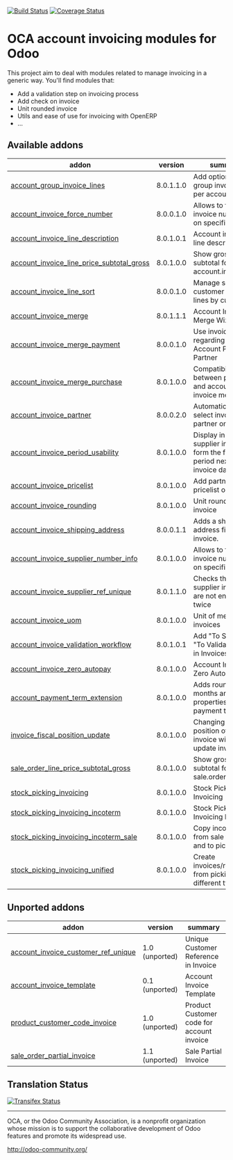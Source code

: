 [![Build Status](https://travis-ci.org/OCA/account-invoicing.svg?branch=8.0)](https://travis-ci.org/OCA/account-invoicing)
[![Coverage Status](https://coveralls.io/repos/OCA/account-invoicing/badge.svg?branch=8.0)](https://coveralls.io/r/OCA/account-invoicing?branch=8.0)

OCA account invoicing modules for Odoo
======================================

This project aim to deal with modules related to manage invoicing in a generic way. You'll find modules that:

 - Add a validation step on invoicing process
 - Add check on invoice
 - Unit rounded invoice
 - Utils and ease of use for invoicing with OpenERP
 - ...

[//]: # (addons)
Available addons
----------------
addon | version | summary
--- | --- | ---
[account_group_invoice_lines](account_group_invoice_lines/) | 8.0.1.1.0 | Add option to group invoice line per account
[account_invoice_force_number](account_invoice_force_number/) | 8.0.0.1.0 | Allows to force invoice numbering on specific invoices
[account_invoice_line_description](account_invoice_line_description/) | 8.0.1.0.1 | Account invoice line description
[account_invoice_line_price_subtotal_gross](account_invoice_line_price_subtotal_gross/) | 8.0.1.0.0 | Show gross price in subtotal for for account.invoice.line
[account_invoice_line_sort](account_invoice_line_sort/) | 8.0.0.1.0 | Manage sort of customer invoice lines by customers
[account_invoice_merge](account_invoice_merge/) | 8.0.1.1.1 | Account Invoice Merge Wizard
[account_invoice_merge_payment](account_invoice_merge_payment/) | 8.0.0.1.0 | Use invoice merge regarding fields on Account Payment Partner
[account_invoice_merge_purchase](account_invoice_merge_purchase/) | 8.0.1.0.0 | Compatibility between purchase and account invoice merge
[account_invoice_partner](account_invoice_partner/) | 8.0.0.2.0 | Automatically select invoicing partner on invoice
[account_invoice_period_usability](account_invoice_period_usability/) | 8.0.1.0.0 | Display in the supplier invoice form the fiscal period next to the invoice date
[account_invoice_pricelist](account_invoice_pricelist/) | 8.0.1.0.0 | Add partner pricelist on invoices
[account_invoice_rounding](account_invoice_rounding/) | 8.0.1.0.0 | Unit rounded invoice
[account_invoice_shipping_address](account_invoice_shipping_address/) | 8.0.0.1.1 | Adds a shipping address field to the invoice.
[account_invoice_supplier_number_info](account_invoice_supplier_number_info/) | 8.0.1.0.0 | Allows to force invoice numbering on specific invoices
[account_invoice_supplier_ref_unique](account_invoice_supplier_ref_unique/) | 8.0.1.1.0 | Checks that supplier invoices are not entered twice
[account_invoice_uom](account_invoice_uom/) | 8.0.1.0.0 | Unit of measure for invoices
[account_invoice_validation_workflow](account_invoice_validation_workflow/) | 8.0.1.0.1 | Add "To Send" and "To Validate" states in Invoices
[account_invoice_zero_autopay](account_invoice_zero_autopay/) | 8.0.1.0.0 | Account Invoice Zero Autopay
[account_payment_term_extension](account_payment_term_extension/) | 8.0.1.0.0 | Adds rounding, months and weeks properties on payment term lines
[invoice_fiscal_position_update](invoice_fiscal_position_update/) | 8.0.1.0.0 | Changing the fiscal position of an invoice will auto-update invoice lines
[sale_order_line_price_subtotal_gross](sale_order_line_price_subtotal_gross/) | 8.0.1.0.0 | Show gross price in subtotal for for sale.order.line
[stock_picking_invoicing](stock_picking_invoicing/) | 8.0.1.0.0 | Stock Picking Invoicing
[stock_picking_invoicing_incoterm](stock_picking_invoicing_incoterm/) | 8.0.1.0.0 | Stock Picking Invoicing Incoterm
[stock_picking_invoicing_incoterm_sale](stock_picking_invoicing_incoterm_sale/) | 8.0.1.0.0 | Copy incoterm from sale to invoice and to picking
[stock_picking_invoicing_unified](stock_picking_invoicing_unified/) | 8.0.1.0.0 | Create invoices/refunds from pickings of different types

Unported addons
---------------
addon | version | summary
--- | --- | ---
[account_invoice_customer_ref_unique](account_invoice_customer_ref_unique/) | 1.0 (unported) | Unique Customer Reference in Invoice
[account_invoice_template](account_invoice_template/) | 0.1 (unported) | Account Invoice Template
[product_customer_code_invoice](product_customer_code_invoice/) | 1.0 (unported) | Product Customer code for account invoice
[sale_order_partial_invoice](sale_order_partial_invoice/) | 1.1 (unported) | Sale Partial Invoice

[//]: # (end addons)

Translation Status
------------------
[![Transifex Status](https://www.transifex.com/projects/p/OCA-account-invoicing-8-0/chart/image_png)](https://www.transifex.com/projects/p/OCA-account-invoicing-8-0)

----

OCA, or the Odoo Community Association, is a nonprofit organization whose 
mission is to support the collaborative development of Odoo features and 
promote its widespread use.

http://odoo-community.org/
